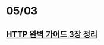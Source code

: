 
# 05/03
## [HTTP 완벽 가이드 3장 정리](https://github.com/eceris/study/tree/master/book/http-the-definitive-guide#3-http-%EB%A9%94%EC%8B%9C%EC%A7%80)

